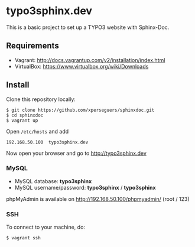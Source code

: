 # typo3sphinx.dev

This is a basic project to set up a TYPO3 website with Sphinx-Doc.

## Requirements

- Vagrant: http://docs.vagrantup.com/v2/installation/index.html
- VirtualBox: https://www.virtualbox.org/wiki/Downloads

## Install

Clone this repository locally:

    $ git clone https://github.com/xperseguers/sphinxdoc.git
    $ cd sphinxdoc
    $ vagrant up

Open ``/etc/hosts`` and add

    192.168.50.100  typo3sphinx.dev

Now open your browser and go to http://typo3sphinx.dev

### MySQL

* MySQL database: **typo3sphinx**
* MySQL username/password: **typo3sphinx** / **typo3sphinx**

phpMyAdmin is available on http://192.168.50.100/phpmyadmin/ (root / 123)

### SSH

To connect to your machine, do:

    $ vagrant ssh

